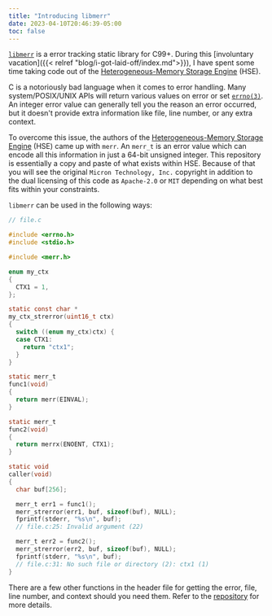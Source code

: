 ```yaml
---
title: "Introducing libmerr"
date: 2023-04-10T20:46:39-05:00
toc: false
---
```


[`libmerr`](https://github.com/tristan957/libmerr) is a error tracking static
library for C99+. During this [involuntary
vacation]({{< relref "blog/i-got-laid-off/index.md">}}), I have spent some time
taking code out of the
[Heterogeneous-Memory Storage Engine](https://github.com/hse-project/hse) (HSE).

<!--more-->

C is a notoriously bad language when it comes to error handling. Many
system/POSIX/UNIX APIs will return various values on error or set
[`errno(3)`](https://linux.die.net/man/3/errno). An integer error value can
generally tell you the reason an error occurred, but it doesn't provide extra
information like file, line number, or any extra context.

To overcome this issue, the authors of the
[Heterogeneous-Memory Storage Engine](https://github.com/hse-project/hse) (HSE)
came up with `merr`. An `merr_t` is an error value which can encode all this
information in just a 64-bit unsigned integer. This repository is essentially a
copy and paste of what exists within HSE. Because of that you will see the
original `Micron Technology, Inc.` copyright in addition to the dual licensing
of this code as `Apache-2.0` or `MIT` depending on what best fits within your
constraints.

`libmerr` can be used in the following ways:

```c
// file.c

#include <errno.h>
#include <stdio.h>

#include <merr.h>

enum my_ctx
{
  CTX1 = 1,
};

static const char *
my_ctx_strerror(uint16_t ctx)
{
  switch ((enum my_ctx)ctx) {
  case CTX1:
    return "ctx1";
  }
}

static merr_t
func1(void)
{
  return merr(EINVAL);
}

static merr_t
func2(void)
{
  return merrx(ENOENT, CTX1);
}

static void
caller(void)
{
  char buf[256];

  merr_t err1 = func1();
  merr_strerror(err1, buf, sizeof(buf), NULL);
  fprintf(stderr, "%s\n", buf);
  // file.c:25: Invalid argument (22)

  merr_t err2 = func2();
  merr_strerror(err2, buf, sizeof(buf), NULL);
  fprintf(stderr, "%s\n", buf);
  // file.c:31: No such file or directory (2): ctx1 (1)
}
```

There are a few other functions in the header file for getting the error, file,
line number, and context should you need them. Refer to the
[repository](https://github.com/tristan957/libmerr) for more details.
